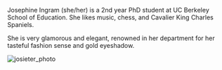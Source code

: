 Josephine Ingram (she/her) is a 2nd year PhD student at UC Berkeley School of Education. She likes music, chess, and Cavalier King Charles Spaniels.

She is very glamorous and elegant, renowned in her department for her tasteful fashion sense and gold eyeshadow.


![josieter_photo](https://github.com/user-attachments/assets/8262352b-03b5-4ccc-b426-18861c32000d)
